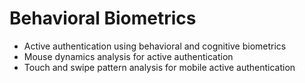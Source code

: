 # Behavioral Biometrics

* Active authentication using behavioral and cognitive biometrics
* Mouse dynamics analysis for active authentication
* Touch and swipe pattern analysis for mobile active authentication
